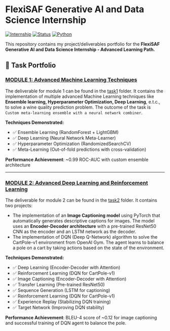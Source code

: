 # FlexiSAF Generative AI and Data Science Internship

[![Internship](https://img.shields.io/badge/FlexiSAF-Internship-blue.svg)](https://flexisaf.com)
[![Status](https://img.shields.io/badge/Status-In%20Progress-yellow.svg)]()
[![Python](https://img.shields.io/badge/Python-3.8+-green.svg)](https://python.org)

This repository contains my project/deliverables portfolio for the **FlexiSAF Generative AI and Data Science Internship - Advanced Learning Path.**

## 📁 **Task Portfolio**

### [**MODULE 1: Advanced Machine Learning Techniques**](./task1/)

The deliverable for module 1 can be found in the [task1](./task1) folder. It contains the implementation of multiple advanced Machine Learning techniques like **Ensemble learning, Hyperparameter Optimization, Deep Learning**, e.t.c., to solve a wine quality prediction problem. The outcome of the task is `Custom meta-learning ensemble with a neural network combiner`.

**Techniques Demonstrated:**
- ✅ Ensemble Learning (RandomForest + LightGBM)
- ✅ Deep Learning (Neural Network Meta-Learner) 
- ✅ Hyperparameter Optimization (RandomizedSearchCV)
- ✅ Meta-Learning (Out-of-fold predictions with cross-validation)

**Performance Achievement**: ~0.99 ROC-AUC with custom ensemble architecture

---

### [**MODULE 2: Advanced Deep Learning and Reinforcement Learning**](./task2/)

The deliverable for module 2 can be found in the [task2](./task2) folder. It contains two projects:
- The implementation of an **Image Captioning model** using PyTorch that automatically generates descriptive captions for images. The model uses an **Encoder-Decoder architecture** with a pre-trained ResNet50 CNN as the encoder and an LSTM network as the decoder.
- The implementation of DQN (Deep Q-Network) algorithm to solve the CartPole-v1 environment from OpenAI Gym. The agent learns to balance a pole on a cart by taking actions based on the state of the environment.

**Techniques Demonstrated:**
- ✅ Deep Learning (Encoder-Decoder with Attention)
- ✅ Reinforcement Learning (DQN for CartPole-v1)
- ✅ Image Captioning (Encoder-Decoder with Attention)
- ✅ Transfer Learning (Pre-trained ResNet50)
- ✅ Sequence Generation (LSTM for captioning)
- ✅ Reinforcement Learning (DQN for CartPole-v1)
- ✅ Experience Replay (Stabilizing DQN training)
- ✅ Target Network (Improving DQN stability)

**Performance Achievement**: BLEU-4 score of ~0.12 for image captioning and successful training of DQN agent to balance the pole.
